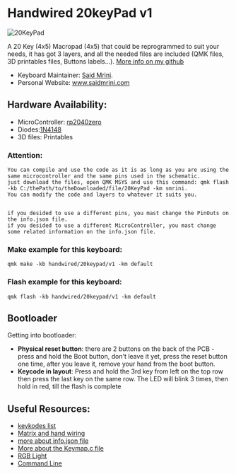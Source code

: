 # Handwired 20keyPad v1

![20KeyPad](https://i.imgur.com/wV9lJPd.jpeg)

A 20 Key (4x5) Macropad (4x5) that could be reprogrammed to suit your needs, it has got 3 layers, and all the needed files are included (QMK files, 3D printables files, Buttons labels...). [More info on my github](https://github.com/smrini/QMK-20keyPad)

- Keyboard Maintainer: [Said Mrini](https://github.com/smrini).
- Personal Website: www.saidmrini.com

## Hardware Availability:
* MicroController: [rp2040zero](https://es.aliexpress.com/item/1005006051130777.html?spm=a2g0o.order_list.order_list_main.5.1808194dhetDF1&gatewayAdapt=glo2esp)
* Diodes:[1N4148](https://es.aliexpress.com/item/1005006127068810.html?spm=a2g0o.order_list.order_list_main.105.1808194dhetDF1&gatewayAdapt=glo2esp)
* 3D files: Printables

### Attention:

	You can compile and use the code as it is as long as you are using the same microcontroller and the same pins used in the schematic.
 	just download the files, open QMK MSYS and use this command: qmk flash -kb C:/thePath/to/theDownloaded/file/20KeyPad -km smrini.
  	You can modify the code and layers to whatever it suits you.


   	if you desided to use a different pins, you mast change the PinOuts on the info.json file.
    if you desided to use a different MicroController, you mast change some related information on the info.json file.
    
### Make example for this keyboard:
	qmk make -kb handwired/20keypad/v1 -km default

### Flash example for this keyboard:
    qmk flash -kb handwired/20keypad/v1 -km default


## Bootloader

Getting into bootloader:

* **Physical reset button**: there are 2 buttons on the back of the PCB - press and hold the Boot button, don't leave it yet, press the reset button one time, after you leave it, remove your hand from the boot button.
* **Keycode in layout**: Press and hold the 3rd key from left on the top row then press the last key on the same row. The LED will blink 3 times, then hold in red, till the flash is complete



## Useful Resources:

* [keykodes list](https://docs.qmk.fm/#/keycodes)
* [Matrix and hand wiring](https://docs.qmk.fm/#/hand_wire)
* [more about info.json file](https://github.com/qmk/qmk_firmware/blob/master/docs/reference_info_json.md) 
* [More about the Keymap.c file](https://github.com/qmk/qmk_firmware/blob/master/docs/keymap.md) 
* [RGB Light](https://docs.qmk.fm/#/feature_rgblight)     
* [Command Line](https://github.com/qmk/qmk_firmware/blob/master/docs/cli_commands.md)
